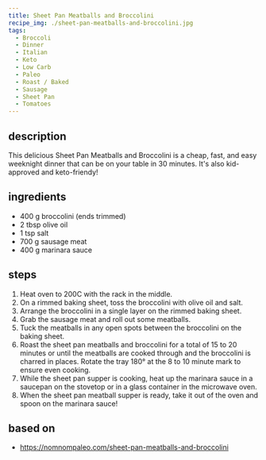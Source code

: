 ```yaml
---
title: Sheet Pan Meatballs and Broccolini
recipe_img: ./sheet-pan-meatballs-and-broccolini.jpg
tags:
  - Broccoli
  - Dinner
  - Italian
  - Keto
  - Low Carb
  - Paleo
  - Roast / Baked
  - Sausage
  - Sheet Pan
  - Tomatoes
---
```


## description

This delicious Sheet Pan Meatballs and Broccolini is a cheap, fast, and easy weeknight dinner that can be on your table in 30 minutes. It's also kid-approved and keto-friendy!

## ingredients

- 400 g broccolini (ends trimmed)
- 2 tbsp olive oil
- 1 tsp salt
- 700 g sausage meat
- 400 g marinara sauce

## steps

1. Heat oven to 200C with the rack in the middle.
2. On a rimmed baking sheet, toss the broccolini with olive oil and salt.
3. Arrange the broccolini in a single layer on the rimmed baking sheet.
4. Grab the sausage meat and roll out some meatballs.
5. Tuck the meatballs in any open spots between the broccolini on the baking sheet.
6. Roast the sheet pan meatballs and broccolini for a total of 15 to 20 minutes or until the meatballs are cooked through and the broccolini is charred in places. Rotate the tray 180° at the 8 to 10 minute mark to ensure even cooking.
7. While the sheet pan supper is cooking, heat up the marinara sauce in a saucepan on the stovetop or in a glass container in the microwave oven.
8. When the sheet pan meatball supper is ready, take it out of the oven and spoon on the marinara sauce!

## based on

- https://nomnompaleo.com/sheet-pan-meatballs-and-broccolini
